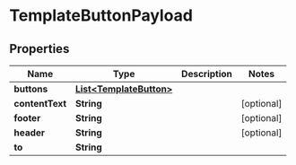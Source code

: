 

# TemplateButtonPayload


## Properties

| Name | Type | Description | Notes |
|------------ | ------------- | ------------- | -------------|
|**buttons** | [**List&lt;TemplateButton&gt;**](TemplateButton.md) |  |  |
|**contentText** | **String** |  |  [optional] |
|**footer** | **String** |  |  [optional] |
|**header** | **String** |  |  [optional] |
|**to** | **String** |  |  |



